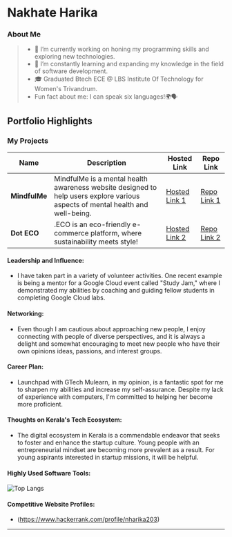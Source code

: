 # Nakhate Harika

### About Me

> - 🔭 I’m currently working on honing my programming skills and exploring new technologies.
> - 🌱 I’m constantly learning and expanding my knowledge in the field of software development.
> - 🎓 Graduated Btech ECE @ LBS Institute Of Technology for Women's Trivandrum.
> - Fun fact about me: I can speak six languages!🌍🗣️



## Portfolio Highlights

### My Projects

| Name                | Description                                                               | Hosted Link                              | Repo Link                                                      |
|---------------------|---------------------------------------------------------------------------|------------------------------------------|----------------------------------------------------------------|
| **MindfulMe**  | MindfulMe is a mental health awareness website designed to help users explore various aspects of mental health and well-being.                                          | [Hosted Link 1](https://mindfulmee.netlify.app/)    | [Repo Link 1](https://github.com/harika-haru/MindfulMe)             |
| **Dot ECO**  |  .ECO is an eco-friendly e-commerce platform, where sustainability meets style!                                             | [Hosted Link 2](https://harika-haru.github.io/stackup/docs/index.html)   | [Repo Link 2](https://github.com/harika-haru/stackup)             |

#### Leadership and Influence:

- I have taken part in a variety of volunteer activities. One recent example is being a mentor for a Google Cloud event called "Study Jam," where I demonstrated my abilities by coaching and guiding fellow students in completing Google Cloud labs.

#### Networking:

- Even though I am cautious about approaching new people, I enjoy connecting with people of diverse perspectives, and it is always a delight and somewhat encouraging to meet new people who have their own opinions ideas, passions, and interest groups.

#### Career Plan:

- Launchpad with GTech Mulearn, in my opinion, is a fantastic spot for me to sharpen my abilities and increase my self-assurance. Despite my lack of experience with computers, I'm committed to helping her become more proficient.

#### Thoughts on Kerala's Tech Ecosystem:

- The digital ecosystem in Kerala is a commendable endeavor that seeks to foster and enhance the startup culture. Young people with an entrepreneurial mindset are becoming more prevalent as a result. For young aspirants interested in startup missions, it will be helpful.


#### Highly Used Software Tools:

![Top Langs](https://github-readme-stats.vercel.app/api/top-langs/?username=harika-haru&layout=compact)


#### Competitive Website Profiles:

- (https://www.hackerrank.com/profile/nharika203)



---
